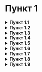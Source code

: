 # Пункт 1

<details>

<summary><strong>Пункт 1.1</strong></summary>

_Запрещено использовать сторонние моды/читы/скрипты/программы, нарушающие стабильную работу_ _сервера и предоставляющих преимущество игроку над другими игроками._\


**Наказание:**   _<mark style="background-color:green;">**Блокировка аккаунта**</mark>_&#x20;

</details>

<details>

<summary><strong>Пункт 1.2</strong></summary>

_Запрещено оскорбление Игроков/Администрации сервера._



**Наказание:**   <mark style="background-color:green;"></mark><mark style="background-color:green;">**Мут/**</mark>_<mark style="background-color:green;">**Блокировка аккаунта**</mark>_&#x20;

</details>

<details>

<summary><strong>Пункт 1.3</strong></summary>

_Запрещён спам, флуд в игровой чат._\


**Наказание:**   _<mark style="background-color:green;">**Мут**</mark>_&#x20;

</details>

<details>

<summary><strong>Пункт 1.4</strong></summary>

_Запрещено оскорбление родственников._\


**Наказание:**   <mark style="background-color:green;"></mark><mark style="background-color:green;">**Мут**</mark>&#x20;

</details>

<details>

<summary><strong>Пункт 1.5</strong></summary>

_Запрещена реклама сторонних ресурсов/проектов._\


**Наказание:**   _<mark style="background-color:green;">**Блокировка аккаунта**</mark>_&#x20;

</details>

<details>

<summary><strong>Пункт 1.6</strong></summary>

_Запрещён расизм, национализм, нацизм и прочие анти-этнические розни._\


**Наказание:**   <mark style="background-color:green;"></mark><mark style="background-color:green;">**Мут/**</mark>_<mark style="background-color:green;">**Блокировка аккаунта**</mark>_&#x20;

</details>

<details>

<summary><strong>Пункт 1.7</strong></summary>

_Запрещено использование багов игры/сервера для предоставления преимущества игроку над другими игроками._\


**Наказание:**   _<mark style="background-color:green;">**Блокировка аккаунта**</mark>_&#x20;

</details>

<details>

<summary><strong>Пункт 1.8</strong></summary>

_Запрещена клевета на Администрацию сервера касаемо вопросов, связанных с их деятельностью._\


**Наказание:**   <mark style="background-color:green;"></mark><mark style="background-color:green;">**Мут/**</mark>_<mark style="background-color:green;">**Блокировка аккаунта**</mark>_&#x20;

</details>

<details>

<summary><strong>Пункт 1.9</strong></summary>

_Запрещено постоянно капсить в чате (зажатая клавиша CapsLock)._\


**Наказание:**   _<mark style="background-color:green;">**Мут**</mark>_&#x20;

</details>
